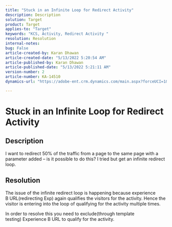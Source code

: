 ```yaml
---
title: "Stuck in an Infinite Loop for Redirect Activity"
description: Description
solution: Target
product: Target
applies-to: "Target"
keywords: "KCS, Activity, Redirect Activity "
resolution: Resolution
internal-notes: 
bug: False
article-created-by: Karan Dhawan
article-created-date: "5/13/2022 5:20:54 AM"
article-published-by: Karan Dhawan
article-published-date: "5/13/2022 5:21:11 AM"
version-number: 2
article-number: KA-14510
dynamics-url: "https://adobe-ent.crm.dynamics.com/main.aspx?forceUCI=1&pagetype=entityrecord&etn=knowledgearticle&id=157d0a72-7cd2-ec11-a7b5-00224809c101"

---
```

# Stuck in an Infinite Loop for Redirect Activity

## Description


I want to redirect 50% of the traffic from a page to the same page with a parameter added – is it possible to do this? I tried but get an infinite redirect loop.




## Resolution


The issue of the infinite redirect loop is happening because experience B URL(redirecting Exp) again qualifies the visitors for the activity. Hence the visitor is entering into the loop of qualifying for the activity multiple times.

In order to resolve this you need to exclude(through template testing) Experience B URL to qualify for the activity.


